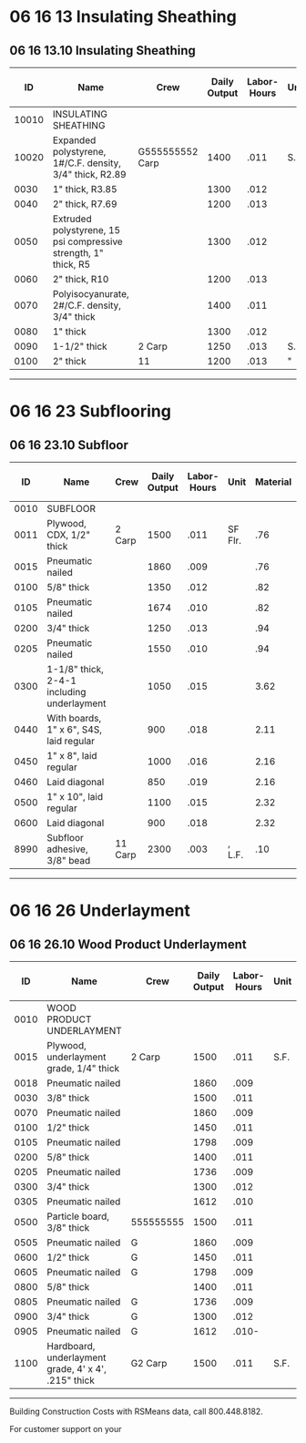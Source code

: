 # 06 16 13 Insulating Sheathing

## 06 16 13.10 Insulating Sheathing

| ID    | Name                                                                 | Crew    | Daily Output | Labor-Hours | Unit   | Material | Labor | Equipment | Total   | Total Incl O&P |
|-------|----------------------------------------------------------------------|---------|--------------|-------------|--------|----------|-------|-----------|---------|----------------|
| 10010 | INSULATING SHEATHING                                                 |         |              |             |        |          |       |           |         |                |
| 10020 | Expanded polystyrene, 1#/C.F. density, 3/4" thick, R2.89             | G555555552 Carp | 1400         | .011        | S.F.   | .37     | .64   |           | 1.1243  | 1.36           |
| 0030  | 1" thick, R3.85                                                      |         | 1300         | .012        |        | .44     | .69   |           | 1.13    | 1.51           |
| 0040  | 2" thick, R7.69                                                      |         | 1200         | .013        |        | .72     | .75   |           | 1.47    | 1.91           |
| 0050  | Extruded polystyrene, 15 psi compressive strength, 1" thick, R5      |         | 1300         | .012        |        | .74     | .69   |           | 1.43    | 1.84           |
| 0060  | 2" thick, R10                                                        |         | 1200         | .013        |        | .91     | .75   |           | 1.66    | 2.12           |
| 0070  | Polyisocyanurate, 2#/C.F. density, 3/4" thick                        |         | 1400         | .011        |        | .81     | .64   |           | 1.45    | 1.85           |
| 0080  | 1" thick                                                             |         | 1300         | .012        |        | 1       | .69   |           | 1.69    | 2.13           |
| 0090  | 1-1/2" thick                                                         | 2 Carp  | 1250         | .013        | S.F.   | 1.19    | .72   |           | 1.91    | 2.38           |
| 0100  | 2" thick                                                             | 11      | 1200         | .013        | "      | 1.52    | .75   |           | 2.27    | 2.79           |

---

# 06 16 23 Subflooring

## 06 16 23.10 Subfloor

| ID    | Name                                                                 | Crew    | Daily Output | Labor-Hours | Unit     | Material | Labor | Equipment | Total   | Total Incl O&P |
|-------|----------------------------------------------------------------------|---------|--------------|-------------|----------|----------|-------|-----------|---------|----------------|
| 0010  | SUBFLOOR                                                             |         |              |             |          |          |       |           |         |                |
| 0011  | Plywood, CDX, 1/2" thick                                             | 2 Carp  | 1500         | .011        | SF Flr.  | .76     | .60   |           | 1.36    | 1.73           |
| 0015  | Pneumatic nailed                                                     |         | 1860         | .009        |          | .76     | .48   |           | 1.24    | 1.56           |
| 0100  | 5/8" thick                                                           |         | 1350         | .012        |          | .82     | .67   |           | 1.49    | 1.89           |
| 0105  | Pneumatic nailed                                                     |         | 1674         | .010        |          | .82     | .54   |           | 1.36    | 1.70           |
| 0200  | 3/4" thick                                                           |         | 1250         | .013        |          | .94     | .72   |           | 1.66    | 2.11           |
| 0205  | Pneumatic nailed                                                     |         | 1550         | .010        |          | .94     | .58   |           | 1.52    | 1.91           |
| 0300  | 1-1/8" thick, 2-4-1 including underlayment                           |         | 1050         | .015        |          | 3.62    | .86   |           | 4.48    | 5.25           |
| 0440  | With boards, 1" x 6", S4S, laid regular                              |         | 900          | .018        |          | 2.11    | 1     |           | 3.11    | 3.81           |
| 0450  | 1" x 8", laid regular                                                |         | 1000         | .016        |          | 2.16    | .90   |           | 3.06    | 3.71           |
| 0460  | Laid diagonal                                                        |         | 850          | .019        |          | 2.16    | 1.06  |           | 3.22    | 3.95           |
| 0500  | 1" x 10", laid regular                                               |         | 1100         | .015        |          | 2.32    | .82   |           | 3.14    | 3.77           |
| 0600  | Laid diagonal                                                        |         | 900          | .018        |          | 2.32    |       |           | 3.32    | 4.04           |
| 8990  | Subfloor adhesive, 3/8" bead                                         | 11 Carp | 2300         | .003        | , L.F.   | .10     | .20   |           | .30     | .40            |

---

# 06 16 26 Underlayment

## 06 16 26.10 Wood Product Underlayment

| ID    | Name                                                                 | Crew    | Daily Output | Labor-Hours | Unit   | Material | Labor | Equipment | Total   | Total Incl O&P |
|-------|----------------------------------------------------------------------|---------|--------------|-------------|--------|----------|-------|-----------|---------|----------------|
| 0010  | WOOD PRODUCT UNDERLAYMENT                                            |         |              |             |        |          |       |           |         |                |
| 0015  | Plywood, underlayment grade, 1/4" thick                              | 2 Carp  | 1500         | .011        | S.F.   | 1.85     | .60   |           | 2.45    | 2.93           |
| 0018  | Pneumatic nailed                                                     |         | 1860         | .009        |        | 1.85     | .48   |           | 2.33    | 2.76           |
| 0030  | 3/8" thick                                                           |         | 1500         | .011        |        | 2.06     | .60   |           | 2.66    | 3.16           |
| 0070  | Pneumatic nailed                                                     |         | 1860         | .009        |        | 2.06     | .48   |           | 2.54    | 2.99           |
| 0100  | 1/2" thick                                                           |         | 1450         | .011        |        | 2.75     | .62   |           | 3.37    | 3.95           |
| 0105  | Pneumatic nailed                                                     |         | 1798         | .009        |        | 2.75     | .50   |           | 3.25    | 3.78           |
| 0200  | 5/8" thick                                                           |         | 1400         | .011        |        | 2.81     | .64   |           | 3.45    | 4.05           |
| 0205  | Pneumatic nailed                                                     |         | 1736         | .009        |        | 2.81     | .52   |           | 3.33    | 3.86           |
| 0300  | 3/4" thick                                                           |         | 1300         | .012        |        | 3.08     | .69   |           | 3.77    | 4.42           |
| 0305  | Pneumatic nailed                                                     |         | 1612         | .010        |        | 3.08     | .56   |           | 3.64    | 4.22           |
| 0500  | Particle board, 3/8" thick                                           | 555555555 | 1500       | .011        |        | .58      | .60   |           | 1.18    | 1.53           |
| 0505  | Pneumatic nailed                                                     | G       | 1860         | .009        |        | .58      | .48   |           | 1.06    | 1.36           |
| 0600  | 1/2" thick                                                           | G       | 1450         | .011        |        |          | .62   |           | 1.62    | 2.02           |
| 0605  | Pneumatic nailed                                                     | G       | 1798         | .009        |        |          | .50   |           | 1.50    | 1.85           |
| 0800  | 5/8" thick                                                           |         | 1400         | .011        |        | 1.03     | .64   |           | 1.67    | 2.09           |
| 0805  | Pneumatic nailed                                                     | G       | 1736         | .009        |        | 1.03     | .52   |           | 1.55    | 1.90           |
| 0900  | 3/4" thick                                                           | G       | 1300         | .012        |        | 1.06     | .69   |           | 1.75    | 2.20           |
| 0905  | Pneumatic nailed                                                     | G       | 1612         | .010-       |        | 1.06     | .56   |           | 1.62    | 2              |
| 1100  | Hardboard, underlayment grade, 4' x 4', .215" thick                  | G2 Carp | 1500         | .011        | S.F.   | .87      | .60   |           | 1.47    | 1.85           |

---

Building Construction Costs with RSMeans data, call 800.448.8182.

For customer support on your